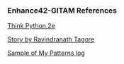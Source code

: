 ### Enhance42-GITAM References

[Think Python 2e](think-python-2e)  
  
[Story by Ravindranath Tagore](ravindranath-tagore-story)  
  
[Sample of My Patterns log](my-patterns-log/01-June-8th-example)  
  
  